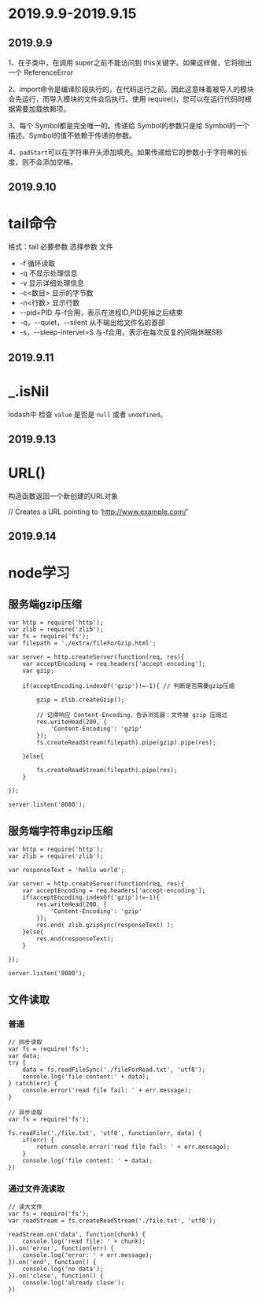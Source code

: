 # 2019.9.9-2019.9.15

## 2019.9.9

1、在子类中，在调用 super之前不能访问到 this关键字。如果这样做，它将抛出一个 ReferenceError

2、import命令是编译阶段执行的，在代码运行之前。因此这意味着被导入的模块会先运行，而导入模块的文件会后执行。使用 require()，您可以在运行代码时根据需要加载依赖项。

3、每个 Symbol都是完全唯一的。传递给 Symbol的参数只是给 Symbol的一个描述。Symbol的值不依赖于传递的参数。

4、`padStart`可以在字符串开头添加填充。如果传递给它的参数小于字符串的长度，则不会添加空格。

## 2019.9.10

# tail命令

格式：tail 必要参数 选择参数 文件

- -f 循环读取
- -q 不显示处理信息
- -v 显示详细处理信息
- -c<数目> 显示的字节数
- -n<行数> 显示行数
- --pid=PID 与-f合用，表示在进程ID,PID死掉之后结束
- -q，--quiet，--silent 从不输出给文件名的首部
- -s，--sleep-intervel=S 与-f合用，表示在每次反复的间隔休眠S秒

## 2019.9.11

# _.isNil
lodash中
检查 `value` 是否是 `null` 或者 `undefined`。

## 2019.9.13

# URL()

构造函数返回一个新创建的URL对象

// Creates a URL pointing to 'http://www.example.com/'

## 2019.9.14

# node学习

## 服务端gzip压缩

```
var http = require('http');
var zlib = require('zlib');
var fs = require('fs');
var filepath = './extra/fileForGzip.html';

var server = http.createServer(function(req, res){
    var acceptEncoding = req.headers['accept-encoding'];
    var gzip;
    
    if(acceptEncoding.indexOf('gzip')!=-1){ // 判断是否需要gzip压缩
        
        gzip = zlib.createGzip();
        
        // 记得响应 Content-Encoding，告诉浏览器：文件被 gzip 压缩过
        res.writeHead(200, {
            'Content-Encoding': 'gzip'
        });
        fs.createReadStream(filepath).pipe(gzip).pipe(res);
    
    }else{

        fs.createReadStream(filepath).pipe(res);
    }

});

server.listen('8080');
```

## 服务端字符串gzip压缩

```
var http = require('http');
var zlib = require('zlib');

var responseText = 'hello world';

var server = http.createServer(function(req, res){
    var acceptEncoding = req.headers['accept-encoding'];
    if(acceptEncoding.indexOf('gzip')!=-1){
        res.writeHead(200, {
            'Content-Encoding': 'gzip'
        });
        res.end( zlib.gzipSync(responseText) );
    }else{
        res.end(responseText);
    }

});

server.listen('8080');
```

## 文件读取

### 普通
```
// 同步读取
var fs = require('fs');
var data;
try {
    data = fs.readFileSync('./fileForRead.txt', 'utf8');
    console.log('file content:' + data);
} catch(err) {
    console.error('read file fail: ' + err.message);
}

// 异步读取
var fs = require('fs');

fs.readFile('./file.txt', 'utf8', function(err, data) {
    if(err) {
        return console.error('read file fail: ' + err.message);
    }
    console.log('file content: ' + data);
})
```

### 通过文件流读取
```
// 读大文件
var fs = require('fs');
var readStream = fs.createReadStream('./file.txt', 'utf8');

readStream.on('data', function(chunk) {
    console.log('read file: ' + chunk);
}).on('error', function(err) {
    console.log('error: ' + err.message);
}).on('end', function() {
    console.log('no data');
}).on('close', function() {
    console.log('already close');
})
```